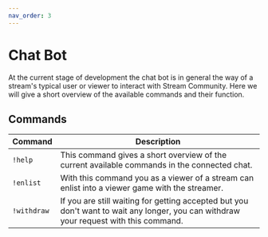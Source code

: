 ```yaml
---
nav_order: 3
---
```


# Chat Bot

At the current stage of development the chat bot is in general the way of a stream's typical user or viewer to interact with Stream Community. 
Here we will give a short overview of the available commands and their function.

## Commands
|Command|Description|
|---|---|
|`!help` | This command gives a short overview of the current available commands in the connected chat.|
|`!enlist` | With this command you as a viewer of a stream can enlist into a viewer game with the streamer.|
|`!withdraw` | If you are still waiting for getting accepted but you don't want to wait any longer, you can withdraw your request with this command.|
